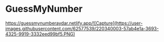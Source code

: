 # GuessMyNumber

https://guessmynumberaydar.netlify.app/![Capture](https://user-images.githubusercontent.com/62577539/220340003-57ab4e1a-3693-4325-9919-3332eed99bf5.PNG)
